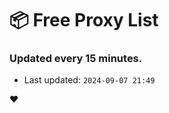 # :package: Free Proxy List
### Updated every 15 minutes.

- Last updated: `2024-09-07 21:49`

:heart:
